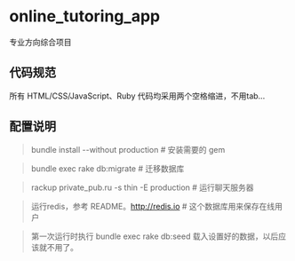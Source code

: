 online_tutoring_app
===================

专业方向综合项目

代码规范
-------

所有 HTML/CSS/JavaScript、Ruby 代码均采用两个空格缩进，不用tab...

配置说明
-------

> bundle install --without production # 安装需要的 gem

> bundle exec rake db:migrate # 迁移数据库

> rackup private_pub.ru -s thin -E production # 运行聊天服务器

> 运行redis，参考 README。http://redis.io # 这个数据库用来保存在线用户

> 第一次运行时执行 bundle exec rake db:seed 载入设置好的数据，以后应该就不用了。
